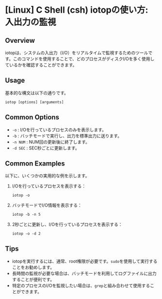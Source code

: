 # [Linux] C Shell (csh) iotopの使い方: 入出力の監視

## Overview
iotopは、システムの入出力（I/O）をリアルタイムで監視するためのツールです。このコマンドを使用することで、どのプロセスがディスクI/Oを多く使用しているかを確認することができます。

## Usage
基本的な構文は以下の通りです。

```csh
iotop [options] [arguments]
```

## Common Options
- `-o` : I/Oを行っているプロセスのみを表示します。
- `-b` : バッチモードで実行し、出力を標準出力に送ります。
- `-n NUM` : NUM回の更新後に終了します。
- `-d SEC` : SEC秒ごとに更新します。

## Common Examples
以下に、いくつかの実用的な例を示します。

1. I/Oを行っているプロセスを表示する：
   ```csh
   iotop -o
   ```

2. バッチモードでI/O情報を表示する：
   ```csh
   iotop -b -n 5
   ```

3. 2秒ごとに更新し、I/Oを行っているプロセスを表示する：
   ```csh
   iotop -o -d 2
   ```

## Tips
- iotopを実行するには、通常、root権限が必要です。`sudo`を使用して実行することをお勧めします。
- 長時間の監視が必要な場合は、バッチモードを利用してログファイルに出力することが便利です。
- 特定のプロセスのI/Oを監視したい場合は、`grep`と組み合わせて使用することができます。
